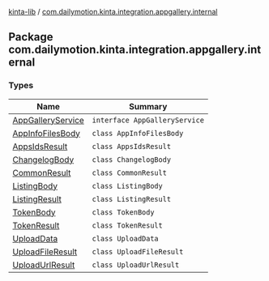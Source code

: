 [kinta-lib](../index.md) / [com.dailymotion.kinta.integration.appgallery.internal](./index.md)

## Package com.dailymotion.kinta.integration.appgallery.internal

### Types

| Name | Summary |
|---|---|
| [AppGalleryService](-app-gallery-service/index.md) | `interface AppGalleryService` |
| [AppInfoFilesBody](-app-info-files-body/index.md) | `class AppInfoFilesBody` |
| [AppsIdsResult](-apps-ids-result/index.md) | `class AppsIdsResult` |
| [ChangelogBody](-changelog-body/index.md) | `class ChangelogBody` |
| [CommonResult](-common-result/index.md) | `class CommonResult` |
| [ListingBody](-listing-body/index.md) | `class ListingBody` |
| [ListingResult](-listing-result/index.md) | `class ListingResult` |
| [TokenBody](-token-body/index.md) | `class TokenBody` |
| [TokenResult](-token-result/index.md) | `class TokenResult` |
| [UploadData](-upload-data/index.md) | `class UploadData` |
| [UploadFileResult](-upload-file-result/index.md) | `class UploadFileResult` |
| [UploadUrlResult](-upload-url-result/index.md) | `class UploadUrlResult` |
